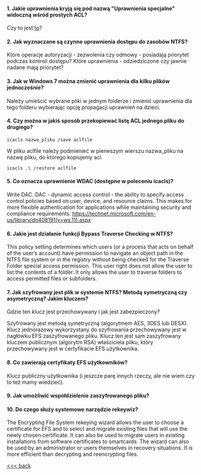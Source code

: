 
#### 1. Jakie uprawnienia kryją się pod nazwą "Uprawnienia specjalne" widoczną wśród prostych ACL?
Czy to jest [to](http://www.omnisecu.com/windows-2003/managing-files-and-folders/special-permissions.php)?
#### 2. Jak wyznaczane są czynne uprawnienia dostępu do zasobów NTFS? 
Które operacje autoryzacji - zezwolenia czy odmowy - posiadają priorytet podczas kontroli dostępu? 
Które uprawnienia - odziedziczone czy jawnie nadane mają priorytet?
#### 3. Jak w Windows 7 można zmienić uprawnienia dla kilku plików jednocześnie?
Należy umieścić wybrane pliki w jednym folderze i zmienić uprawnienia dla tego folderu
wybierając opcję propagacji uprawnień na dzieci.
#### 4.  Czy można w jakiś sposób przekopiewać listę ACL jednego pliku do drugiego?
```	
icacls nazwa_pliku /save aclfile
```
W pliku aclfile należy podmienieć w pierwszym wierszu nazwa_pliku na nazwę pliku, do którego kopiujemy acl.
```
icacls .\ /restore aclfile
```
#### 5.  Co oznacza uprawnienie WDAC (dostępne w poleceniu icacls)?
Write DAC.
DAC - dynamic access control - the ability to specify access control policies based on user, device, 
and resource claims. This makes for more flexible authentication for applications 
while maintaining security and compliance requirements.
https://technet.microsoft.com/en-us/library/dn408191(v=ws.11).aspx	
#### 6.  Jakie jest działanie funkcji Bypass Traverse Checking w NTFS?
This policy setting determines which users (or a process that acts on behalf of the user’s account) 
have permission to navigate an object path in the NTFS file system or in the registry without being 
checked for the Traverse Folder special access permission. This user right does not allow the user 
to list the contents of a folder. It only allows the user to traverse folders to access permitted 
files or subfolders.
#### 7.  Jak szyfrowany jest plik w systemie NTFS? Metodą symetryczną czy asymetryczną? Jakim kluczem? 
Gdzie ten klucz jest przechowywany i jak jest zabezpieczony?
	
Szyfrowany jest metodą symetryczną (algorytmem AES, 3DES lub DESX). Klucz jednorazowy wykorzystany
do szyfrowania przechowywany jest w nagłówku EFS zaszyfrowanego pliku. Klucz ten jest sam zaszyfrowany
kluczem publicznym (algorytm RSA) właściciela pliku, który przechowywany jest w certyfikacie EFS użytkownika.	
#### 8.  Co zawierają certyfikaty EFS użytkowników?
Klucz publiczny użytkownika (i jeszcze parę innych rzeczy, ale nie wiem czy to też mamy wiedzieć).
#### 9.  Jak umożliwić współdzielenie zaszyfrowanego pliku?
#### 10. Do czego służy systemowe narzędzie rekeywiz?
The Encrypting File System rekeying wizard allows the user to choose a certificate for EFS 
and to select and migrate existing files that will use the newly chosen certificate. 
It can also be used to migrate users in existing installations from software certificates
to smartcards. The wizard can also be used by an administrator or users themselves 
in recovery situations. It is more efficient than decrypting and reencrypting files.

[<<< back](./Readme.md)
